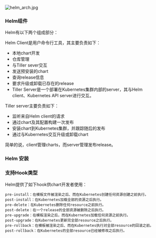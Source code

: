 ![helm_arch.jpg](http://dockone.io/uploads/article/20170916/46d748c8534621eb3040a4745ba90153.jpg)



### Helm组件

Helm有以下两个组成部分：

Helm Client是用户命令行工具，其主要负责如下：

- 本地chart开发
- 仓库管理
- 与Tiller sever交互
- 发送预安装的chart
- 查询release信息
- 要求升级或卸载已存在的release
- Tiller Server是一个部署在Kubernetes集群内部的server，其与Helm client、Kubernetes API server进行交互。

Tiller server主要负责如下：

- 监听来自Helm client的请求
- 通过chart及其配置构建一次发布
- 安装chart到Kubernetes集群，并跟踪随后的发布
- 通过与Kubernetes交互升级或卸载chart

简单的说，client管理charts，而server管理发布release。



### Helm 安装





### 支持Hook类型

Helm提供了如下hook供chart开发者使用：

```
pre-install：在模板文件被渲染之后、而在Kubernetes创建任何资源创建之前执行。
post-install：在Kubernetes加载全部的资源之后执行。
pre-delete：在Kubernetes删除任何resource之前执行。
post-delete：在一个release的全部资源被删除之后执行。
pre-upgrade：在模板渲染之后，而在Kubernetes加载任何资源之前执行。
post-upgrade：在Kubernetes更新完全部resource之后执行。
pre-rollback：在模板被渲染之后、而在Kubernetes执行对全部resource的回滚之前。
post-rollback：在Kubernetes的全部resource已经被修改之后执行。
```